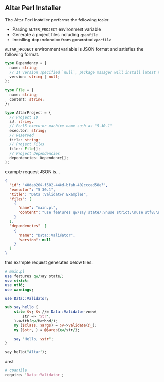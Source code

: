 ## Altar Perl Installer

The Altar Perl Installer performs the following tasks:

- Parsing `ALTER_PROJECT` environment variable
- Generate a project files including `cpanfile`
- Installing dependencies from generated `cpanfile`

`ALTAR_PROJECT` environment variable is JSON format and satisfies the following format.

```typescript
type Dependency = {
  name: string;
  // If version specified `null`, package manager will install latest version
  version: string | null;
};

type File = {
  name: string;
  content: string;
};

type AltarProject = {
  // Project ID
  id: string;
  // Perl5 executor machine name such as "5-30-1"
  executor: string;
  // Reserved
  title: string;
  // Project Files
  files: File[];
  // Project Dependencies
  dependencies: Dependency[];
};
```

example request JSON is...

```json
{
  "id": "40dab206-f502-448d-bfab-402cccad58e7",
  "executor": "5.30.1",
  "title": "Data::Validator Examples",
  "files": [
    {
      "name": "main.pl",
      "content": "use features qw/say state/;\nuse strict;\nuse utf8;\nuse warnings;\n  \nuse Data::Validator;\n  \nsub say_hello {\n    state $v; $v //= Data::Validator->new(\n        str => 'Str',\n    )->with(qw/Method/);\n    my ($class, $args) = $v->validate(@_);\n    my ($str, ) = @$args{qw/str/};\n\n    say \"Hello, $str\";\n}\n  \nsay_hello(\"Altar\");"
    }
  ],
  "dependencies": [
    {
      "name": "Data::Validator",
      "version": null
    }
  ]
}
```

this example request generates below files.

```perl
# main.pl
use features qw/say state/;
use strict;
use utf8;
use warnings;

use Data::Validator;

sub say_hello {
    state $v; $v //= Data::Validator->new(
        str => 'Str',
    )->with(qw/Method/);
    my ($class, $args) = $v->validate(@_);
    my ($str, ) = @$args{qw/str/};

    say "Hello, $str";
}

say_hello("Altar");
```

and

```perl
# cpanfile
requires 'Data::Validator';
```
